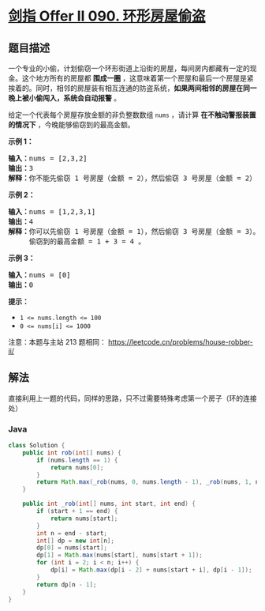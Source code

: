 # [剑指 Offer II 090. 环形房屋偷盗](https://leetcode.cn/problems/PzWKhm)

## 题目描述



<p>一个专业的小偷，计划偷窃一个环形街道上沿街的房屋，每间房内都藏有一定的现金。这个地方所有的房屋都 <strong>围成一圈</strong> ，这意味着第一个房屋和最后一个房屋是紧挨着的。同时，相邻的房屋装有相互连通的防盗系统，<strong>如果两间相邻的房屋在同一晚上被小偷闯入，系统会自动报警</strong> 。</p>

<p>给定一个代表每个房屋存放金额的非负整数数组 <code>nums</code> ，请计算&nbsp;<strong>在不触动警报装置的情况下</strong> ，今晚能够偷窃到的最高金额。</p>



<p><strong>示例&nbsp;1：</strong></p>

<pre>
<strong>输入：</strong>nums = [2,3,2]
<strong>输出：</strong>3
<strong>解释：</strong>你不能先偷窃 1 号房屋（金额 = 2），然后偷窃 3 号房屋（金额 = 2）, 因为他们是相邻的。
</pre>

<p><strong>示例 2：</strong></p>

<pre>
<strong>输入：</strong>nums = [1,2,3,1]
<strong>输出：</strong>4
<strong>解释：</strong>你可以先偷窃 1 号房屋（金额 = 1），然后偷窃 3 号房屋（金额 = 3）。
&nbsp;    偷窃到的最高金额 = 1 + 3 = 4 。</pre>

<p><strong>示例 3：</strong></p>

<pre>
<strong>输入：</strong>nums = [0]
<strong>输出：</strong>0
</pre>



<p><strong>提示：</strong></p>

<ul>
	<li><code>1 &lt;= nums.length &lt;= 100</code></li>
	<li><code>0 &lt;= nums[i] &lt;= 1000</code></li>
</ul>



<p><meta charset="UTF-8" />注意：本题与主站 213&nbsp;题相同：&nbsp;<a href="https://leetcode.cn/problems/house-robber-ii/">https://leetcode.cn/problems/house-robber-ii/</a></p>

## 解法

直接利用上一题的代码，同样的思路，只不过需要特殊考虑第一个房子（环的连接处）

### **Java**

```java
class Solution {
    public int rob(int[] nums) {
        if (nums.length == 1) {
            return nums[0];
        }
        return Math.max(_rob(nums, 0, nums.length - 1), _rob(nums, 1, nums.length));
    }

    public int _rob(int[] nums, int start, int end) {
        if (start + 1 == end) {
            return nums[start];
        }
        int n = end - start;
        int[] dp = new int[n];
        dp[0] = nums[start];
        dp[1] = Math.max(nums[start], nums[start + 1]);
        for (int i = 2; i < n; i++) {
            dp[i] = Math.max(dp[i - 2] + nums[start + i], dp[i - 1]);
        }
        return dp[n - 1];
    }
}
```
